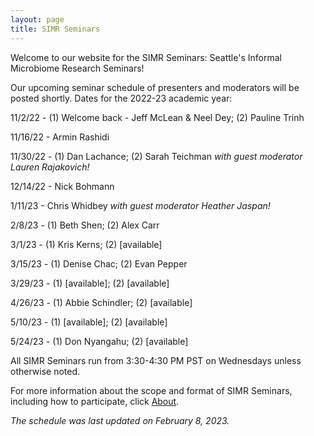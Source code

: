 ```yaml
---
layout: page
title: SIMR Seminars
---
```


Welcome to our website for the SIMR Seminars: Seattle's Informal Microbiome Research Seminars!

Our upcoming seminar schedule of presenters and moderators will be posted shortly. Dates for the 2022-23 academic year:

11/2/22 - (1) Welcome back - Jeff McLean & Neel Dey; (2) Pauline Trinh 

11/16/22 - Armin Rashidi

11/30/22 - (1) Dan Lachance; (2) Sarah Teichman 
*with guest moderator Lauren Rajakovich!*

12/14/22 - Nick Bohmann

1/11/23 - Chris Whidbey
*with guest moderator Heather Jaspan!*

2/8/23 - (1) Beth Shen; (2) Alex Carr

3/1/23 - (1) Kris Kerns; (2) [available]

3/15/23 - (1) Denise Chac; (2) Evan Pepper

3/29/23 - (1) [available]; (2) [available]

4/26/23 - (1) Abbie Schindler; (2) [available]

5/10/23 - (1) [available]; (2) [available]

5/24/23 - (1) Don Nyangahu; (2) [available]

All SIMR Seminars run from 3:30-4:30 PM PST on Wednesdays unless otherwise noted.

For more information about the scope and format of SIMR Seminars, including how to participate, click [About](https://simr-seminars.github.io/about/).

*The schedule was last updated on February 8, 2023.*
